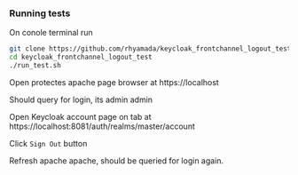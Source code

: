 ### Running tests

On conole terminal run

```bash
git clone https://github.com/rhyamada/keycloak_frontchannel_logout_test.git
cd keycloak_frontchannel_logout_test
./run_test.sh
```

Open protectes apache page browser at https://localhost

Should query for login, its admin admin

Open Keycloak account page on tab at https://localhost:8081/auth/realms/master/account

Click `Sign Out` button

Refresh apache apache, should be queried for login again.
